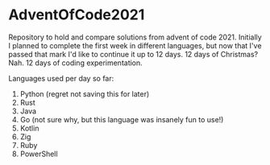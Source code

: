 # AdventOfCode2021
Repository to hold and compare solutions from advent of code 2021. Initially I planned to complete the first week in different languages, but now that I've passed that mark I'd like to continue it up to 12 days. 12 days of Christmas? Nah. 12 days of coding experimentation.

Languages used per day so far:
1. Python (regret not saving this for later)
2. Rust
3. Java
4. Go (not sure why, but this language was insanely fun to use!)
5. Kotlin
6. Zig
7. Ruby
8. PowerShell
